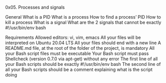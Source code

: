 0x05. Processes and signals

General
What is a PID
What is a process
How to find a process’ PID
How to kill a process
What is a signal
What are the 2 signals that cannot be exactly #!/usr/bin/env bash

Requirements
Allowed editors: vi, vim, emacs
All your files will be interpreted on Ubuntu 20.04 LTS
All your files should end with a new line
A README.md file, at the root of the folder of the project, is mandatory
All your Bash script files must be executable
Your Bash script must pass Shellcheck (version 0.7.0 via apt-get) without any error
The first line of all your Bash scripts should be exactly #!/usr/bin/env bash
The second line of all your Bash scripts should be a comment explaining what is the script doing
